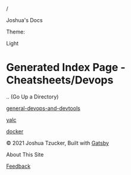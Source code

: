 /

Joshua's Docs

Theme:

Light

Generated Index Page - Cheatsheets/Devops
=========================================

.. (Go Up a Directory)

[general-devops-and-devtools](/cheatsheets/devops/general-devops-and-devtools/)

[yalc](/cheatsheets/devops/yalc/)

[docker](/cheatsheets/devops/docker/)

© 2021 Joshua Tzucker, Built with [Gatsby](https://www.gatsbyjs.org)

<span class="MuiButton-label">About This Site</span>

[Feedback](https://docs.google.com/forms/d/e/1FAIpQLScDGobzD52IsjgXRdxjUU9qu3qvvmRTMfBSzIzNEbC44iVzLw/viewform?usp=pp_url&entry.913929489=)
